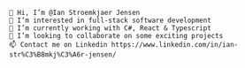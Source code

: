     👋 Hi, I’m @Ian Stroemkjaer Jensen
    👀 I’m interested in full-stack software development
    🌱 I’m currently working with C#, React & Typescript
    💞️ I’m looking to collaborate on some exciting projects
    📫 Contact me on Linkedin https://www.linkedin.com/in/ian-str%C3%B8mkj%C3%A6r-jensen/

<!--
**IanStroemkjaerJensen/IanStroemkjaerJensen** is a ✨ _special_ ✨ repository because its `README.md` (this file) appears on your GitHub profile.


-->
